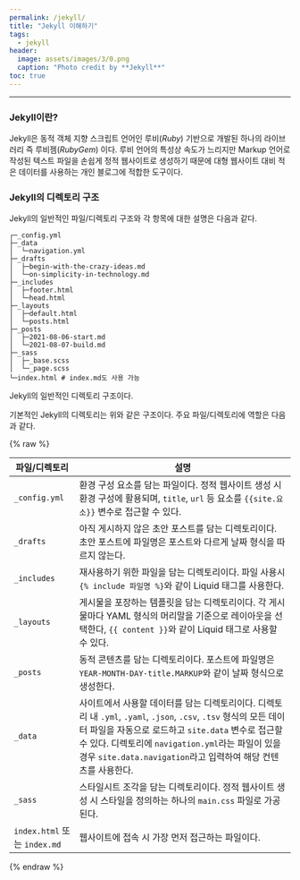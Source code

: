 ```yaml
---
permalink: /jekyll/
title: "Jekyll 이해하기"
tags:
  - jekyll
header:
  image: assets/images/3/0.png
  caption: "Photo credit by **Jekyll**"
toc: true
---
```

---
### Jekyll이란?

Jekyll은 동적 객체 지향 스크립트 언어인 루비(*Ruby*) 기반으로 개발된 하나의 라이브러리 즉 루비젬(*RubyGem*) 이다. 루비 언어의 특성상 속도가 느리지만 Markup 언어로 작성된 텍스트 파일을 손쉽게 정적 웹사이트로 생성하기 때문에 대형 웹사이트 대비 적은 데이터를 사용하는 개인 블로그에 적합한 도구이다.



### Jekyll의 디렉토리 구조

Jekyll의 일반적인 파일/디렉토리 구조와 각 항목에 대한 설명은 다음과 같다.

```
┌─_config.yml
├─_data
│  └─navigation.yml
├─_drafts
│  ├─begin-with-the-crazy-ideas.md
│  └─on-simplicity-in-technology.md
├─_includes
│  ├─footer.html
│  └─head.html
├─_layouts
│  ├─default.html
│  └─posts.html
├─_posts
│  ├─2021-08-06-start.md
│  └─2021-08-07-build.md
├─_sass
│  ├─_base.scss
│  └─_page.scss
└─index.html # index.md도 사용 가능
```

Jekyll의 일반적인 디렉토리 구조이다. 

기본적인 Jekyll의 디렉토리는 위와 같은 구조이다. 주요 파일/디렉토리에 역할은 다음과 같다.

{% raw %}

파일/디렉토리|설명
---|---
`_config.yml`|환경 구성 요소를 담는 파일이다. 정적 웹사이트 생성 시 환경 구성에 활용되며, `title`, `url` 등 요소를 `{{site.요소}}` 변수로 접근할 수 있다.
`_drafts`|아직 게시하지 않은 초안 포스트를 담는 디렉토리이다. 초안 포스트에 파일명은 포스트와 다르게 날짜 형식을 따르지 않는다.
`_includes`|재사용하기 위한 파일을 담는 디렉토리이다. 파일 사용시 `{% include 파일명 %}`와 같이 Liquid 태그를 사용한다.
`_layouts`|게시물을 포장하는 템플릿을 담는 디렉토리이다. 각 게시물마다 YAML 형식의 머리말을 기준으로 레이아웃을 선택한다, `{{ content }}`와 같이 Liquid 태그로 사용할 수 있다.
`_posts`|동적 콘텐츠를 담는 디렉토리이다. 포스트에 파일명은 `YEAR-MONTH-DAY-title.MARKUP`와 같이 날짜 형식으로 생성한다.
`_data`|사이트에서 사용할 데이터를 담는 디렉토리이다. 디렉토리 내 `.yml`, `.yaml`, `.json`, `.csv`, `.tsv` 형식의 모든 데이터 파일을 자동으로 로드하고 `site.data` 변수로 접근할 수 있다. 디렉토리에 `navigation.yml`라는 파일이 있을 경우 `site.data.navigation`라고 입력하여 해당 컨텐츠를 사용한다.
`_sass`|스타일시트 조각을 담는 디렉토리이다. 정적 웹사이트 생성 시 스타일을 정의하는 하나의 `main.css` 파일로 가공된다.
`index.html` 또는 `index.md`|웹사이트에 접속 시 가장 먼저 접근하는 파일이다.

{% endraw %}
 


